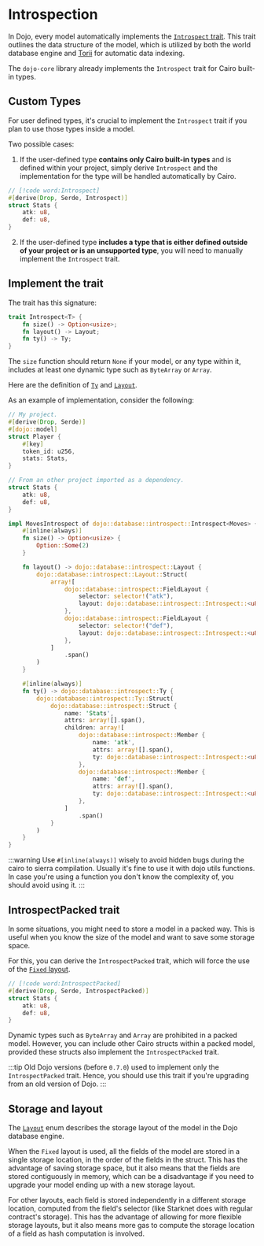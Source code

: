 # Introspection

In Dojo, every model automatically implements the [`Introspect` trait](https://github.com/dojoengine/dojo/blob/78c88e5c4ffaa81134fb95e783c839efddf8e56b/crates/dojo-core/src/database/introspect.cairo#L57). This trait outlines the data structure of the model, which is utilized by both the world database engine and [Torii](/toolchain/torii) for automatic data indexing.

The `dojo-core` library already implements the `Introspect` trait for Cairo built-in types.

## Custom Types

For user defined types, it's crucial to implement the `Introspect` trait if you plan to use those types inside a model.

Two possible cases:

1. If the user-defined type **contains only Cairo built-in types** and is defined within your project, simply derive `Introspect` and the implementation for the type will be handled automatically by Cairo.

```rust
// [!code word:Introspect]
#[derive(Drop, Serde, Introspect)]
struct Stats {
    atk: u8,
    def: u8,
}
```

2. If the user-defined type **includes a type that is either defined outside of your project or is an unsupported type**, you will need to manually implement the `Introspect` trait.

## Implement the trait

The trait has this signature:
```rust
trait Introspect<T> {
    fn size() -> Option<usize>;
    fn layout() -> Layout;
    fn ty() -> Ty;
}
```

The `size` function should return `None` if your model, or any type within it, includes at least one dynamic type such as `ByteArray` or `Array`.

Here are the definition of [`Ty`](https://github.com/dojoengine/dojo/blob/78c88e5c4ffaa81134fb95e783c839efddf8e56b/crates/dojo-core/src/database/introspect.cairo#L24) and [`Layout`](https://github.com/dojoengine/dojo/blob/78c88e5c4ffaa81134fb95e783c839efddf8e56b/crates/dojo-core/src/database/introspect.cairo#L8).

As an example of implementation, consider the following:

```rust
// My project.
#[derive(Drop, Serde)]
#[dojo::model]
struct Player {
    #[key]
    token_id: u256,
    stats: Stats,
}

// From an other project imported as a dependency.
struct Stats {
    atk: u8,
    def: u8,
}
```

```rust
impl MovesIntrospect of dojo::database::introspect::Introspect<Moves> {
    #[inline(always)]
    fn size() -> Option<usize> {
        Option::Some(2)
    }

    fn layout() -> dojo::database::introspect::Layout {
        dojo::database::introspect::Layout::Struct(
            array![
                dojo::database::introspect::FieldLayout {
                    selector: selector!("atk"),
                    layout: dojo::database::introspect::Introspect::<u8>::layout()
                },
                dojo::database::introspect::FieldLayout {
                    selector: selector!("def"),
                    layout: dojo::database::introspect::Introspect::<u8>::layout()
                },
            ]
                .span()
        )
    }

    #[inline(always)]
    fn ty() -> dojo::database::introspect::Ty {
        dojo::database::introspect::Ty::Struct(
            dojo::database::introspect::Struct {
                name: 'Stats',
                attrs: array![].span(),
                children: array![
                    dojo::database::introspect::Member {
                        name: 'atk',
                        attrs: array![].span(),
                        ty: dojo::database::introspect::Introspect::<u8>::ty()
                    },
                    dojo::database::introspect::Member {
                        name: 'def',
                        attrs: array![].span(),
                        ty: dojo::database::introspect::Introspect::<u8>::ty()
                    },
                ]
                    .span()
            }
        )
    }
}
```

:::warning
Use `#[inline(always)]` wisely to avoid hidden bugs during the cairo to sierra compilation. Usually it's fine to use it with dojo utils functions. In case you're using a function you don't know the complexity of, you should avoid using it.
:::

## IntrospectPacked trait

In some situations, you might need to store a model in a packed way. This is useful when you know the size of the model and want to save some storage space.

For this, you can derive the `IntrospectPacked` trait, which will force the use of the [`Fixed` layout](https://github.com/dojoengine/dojo/blob/78c88e5c4ffaa81134fb95e783c839efddf8e56b/crates/dojo-core/src/database/introspect.cairo#L9).

```rust
// [!code word:IntrospectPacked]
#[derive(Drop, Serde, IntrospectPacked)]
struct Stats {
    atk: u8,
    def: u8,
}
```

Dynamic types such as `ByteArray` and `Array` are prohibited in a packed model. However, you can include other Cairo structs within a packed model, provided these structs also implement the `IntrospectPacked` trait.

:::tip
Old Dojo versions (before `0.7.0`) used to implement only the `IntrospectPacked` trait. Hence, you should use this trait if you're upgrading from an old version of Dojo.
:::

## Storage and layout

The [`Layout`](https://github.com/dojoengine/dojo/blob/78c88e5c4ffaa81134fb95e783c839efddf8e56b/crates/dojo-core/src/database/introspect.cairo#L8) enum describes the storage layout of the model in the Dojo database engine.

When the `Fixed` layout is used, all the fields of the model are stored in a single storage location, in the order of the fields in the struct. This has the advantage of saving storage space, but it also means that the fields are stored contiguously in memory, which can be a disadvantage if you need to upgrade your model ending up with a new storage layout.

For other layouts, each field is stored independently in a different storage location, computed from the field's selector (like Starknet does with regular contract's storage). This has the advantage of allowing for more flexible storage layouts, but it also means more gas to compute the storage location of a field as hash computation is involved.

<!-- TODO: add more details on the storage related to introspect. -->
